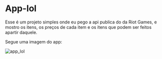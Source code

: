 
# App-lol

Esse é um projeto simples onde eu pego a api publica do da Riot Games,
e mostro os itens, os preços de cada item e os itens que podem ser feitos apartir daquele.


Segue uma imagem do app:


![app_lol](https://user-images.githubusercontent.com/42045058/98468756-b1780a80-21ba-11eb-9871-45847494809c.PNG)
